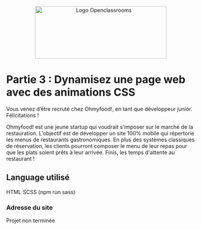 <center>
<img src="https://blog.openclassrooms.com/en/wp-content/uploads/sites/4/2018/11/Blog_logo.jpg" alt="Logo Openclassrooms" width="350" height="140" style="text-align:center"/>
</center>

# Partie 3 : Dynamisez une page web avec des animations CSS

Vous venez d’être recruté chez Ohmyfood!, en tant que développeur junior. Félicitations !

Ohmyfood! est une jeune startup qui voudrait s'imposer sur le marché de la restauration. L'objectif est de développer un site 100% mobile qui répertorie les menus de restaurants gastronomiques. En plus des systèmes classiques de réservation, les clients pourront composer le menu de leur repas pour que les plats soient prêts à leur arrivée. Finis, les temps d'attente au restaurant !

## Language utilisé

HTML
SCSS (npm run sass)

### Adresse du site

Projet non terminée
